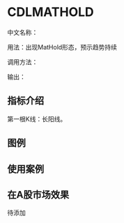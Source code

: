 # CDLMATHOLD

中文名称：

用法：出现MatHold形态，预示趋势持续

调用方法：

输出：

## 指标介绍

第一根K线：长阳线。

## 图例

## 使用案例

## 在A股市场效果

待添加